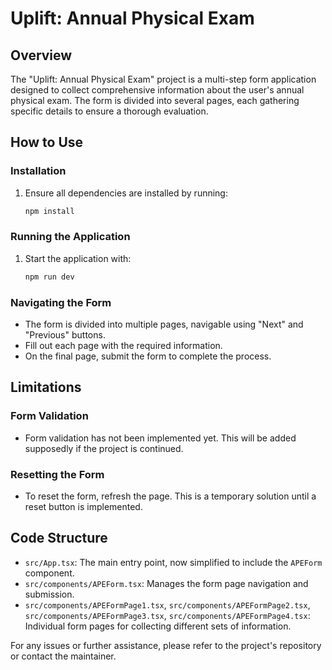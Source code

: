 # Uplift: Annual Physical Exam

## Overview

The "Uplift: Annual Physical Exam" project is a multi-step form application designed to collect comprehensive information about the user's annual physical exam. The form is divided into several pages, each gathering specific details to ensure a thorough evaluation.

## How to Use

### Installation

1. Ensure all dependencies are installed by running:

   ```sh
   npm install
   ```

### Running the Application

1. Start the application with:

   ```sh
   npm run dev
   ```

### Navigating the Form

- The form is divided into multiple pages, navigable using "Next" and "Previous" buttons.
- Fill out each page with the required information.
- On the final page, submit the form to complete the process.

## Limitations

### Form Validation

- Form validation has not been implemented yet. This will be added supposedly if the project is continued.

### Resetting the Form

- To reset the form, refresh the page. This is a temporary solution until a reset button is implemented.

## Code Structure

- `src/App.tsx`: The main entry point, now simplified to include the `APEForm` component.
- `src/components/APEForm.tsx`: Manages the form page navigation and submission.
- `src/components/APEFormPage1.tsx`, `src/components/APEFormPage2.tsx`, `src/components/APEFormPage3.tsx`, `src/components/APEFormPage4.tsx`: Individual form pages for collecting different sets of information.

For any issues or further assistance, please refer to the project's repository or contact the maintainer.
